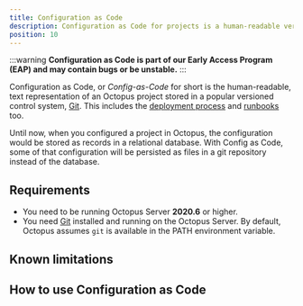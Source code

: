 ```yaml
---
title: Configuration as Code
description: Configuration as Code for projects is a human-readable version of the Octopus application deployment or runbook processes stored in git source control.
position: 10
---
```


:::warning
**Configuration as Code is part of our Early Access Program (EAP) and may contain bugs or be unstable.**
:::

Configuration as Code, or _Config-as-Code_ for short is the human-readable, text representation of an Octopus project stored in a popular versioned control system, [Git](https://git-scm.com/). This includes the [deployment process](/docs/deployment-process/index.md) and [runbooks](/docs/runbooks/index.md) too. 

Until now, when you configured a project in Octopus, the configuration would be stored as records in a relational database. With Config as Code, some of that configuration will be persisted as files in a git repository instead of the database.

## Requirements

- You need to be running Octopus Server **2020.6** or higher. 
- You need [Git](https://git-scm.com/docs/git) installed and running on the Octopus Server. By default, Octopus assumes `git` is available in the PATH environment variable.

## Known limitations


## How to use Configuration as Code
